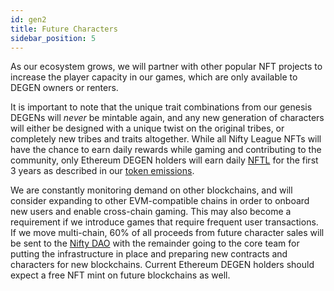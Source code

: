 ```yaml
---
id: gen2
title: Future Characters
sidebar_position: 5
---
```


As our ecosystem grows, we will partner with other popular NFT projects to increase the player capacity in our games, which are only available to DEGEN owners or renters.

It is important to note that the unique trait combinations from our genesis DEGENs will _never_ be mintable again, and any new generation of characters will either be designed with a unique twist on the original tribes, or completely new tribes and traits altogether. While all Nifty League NFTs will have the chance to earn daily rewards while gaming and contributing to the community, only Ethereum DEGEN holders will earn daily [NFTL](/docs/overview/nftl/overview) for the first 3 years as described in our [token emissions](/docs/overview/nftl/emissions).

We are constantly monitoring demand on other blockchains, and will consider expanding to other EVM-compatible chains in order to onboard new users and enable cross-chain gaming. This may also become a requirement if we introduce games that require frequent user transactions. If we move multi-chain, 60% of all proceeds from future character sales will be sent to the [Nifty DAO](/docs/overview/nifty-dao/overview) with the remainder going to the core team for putting the infrastructure in place and preparing new contracts and characters for new blockchains. Current Ethereum DEGEN holders should expect a free NFT mint on future blockchains as well.
